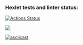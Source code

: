 ### Hexlet tests and linter status:
[![Actions Status](https://github.com/mychachos/frontend-project-44/workflows/hexlet-check/badge.svg)](https://github.com/mychachos/frontend-project-44/actions)

<a href="https://codeclimate.com/github/mychachos/frontend-project-44/maintainability"><img src="https://api.codeclimate.com/v1/badges/7dd3974921021c4a5fee/maintainability" /></a>

[![asciicast](https://asciinema.org/a/577926.svg)](https://asciinema.org/a/577926)
